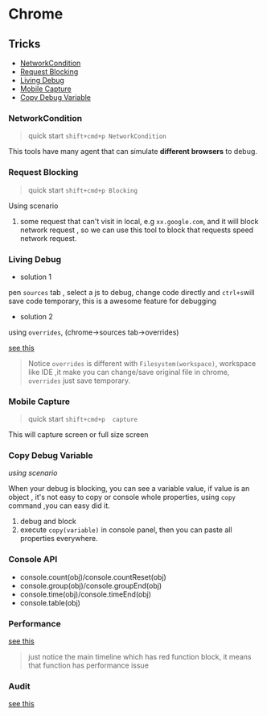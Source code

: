 # Chrome

## Tricks

- [NetworkCondition](#networkcondition)
- [Request Blocking](#request-blocking)
- [Living Debug](#living-debug)
- [Mobile Capture](#mobile-capture)
- [Copy Debug Variable](#copy-debug-variable)

### NetworkCondition

> quick start  `shift+cmd+p NetworkCondition` 

This tools have many agent that can simulate **different browsers** to debug.

### Request Blocking

> quick start `shift+cmd+p Blocking` 

Using scenario

1. some request that can't visit in local, e.g `xx.google.com`, and it will block network request , so we can use this tool to block that requests speed network request.

### Living Debug

- solution 1

pen `sources` tab , select a js to debug, change code directly and `ctrl+s`will save code temporary, this is a awesome feature for debugging

- solution 2

using `overrides`, (chrome->sources tab->overrides)

[see this](https://segmentfault.com/a/1190000016612065)

> Notice `overrides` is different with `Filesystem(workspace)`, workspace like IDE ,it make you can change/save original file in chrome, `overrides` just save temporary.

### Mobile Capture

> quick start `shift+cmd+p  capture`

This will capture screen or full size screen

### Copy Debug Variable

*using scenario*

When your debug is blocking, you can see a variable value, if value is an object , it's not easy to copy or console whole properties, using `copy` command ,you can easy did it.

1. debug and block
2. execute `copy(variable)` in console panel, then you can paste all properties everywhere. 

### Console API

- console.count(obj)/console.countReset(obj)
- console.group(obj)/console.groupEnd(obj)
- console.time(obj)/console.timeEnd(obj)
- console.table(obj)

### Performance 

[see this](https://developers.google.com/web/tools/chrome-devtools/evaluate-performance/)

> just notice the main timeline which has red function block, it means that function has performance issue

### Audit

[see this](https://developers.google.com/web/tools/chrome-devtools/speed/get-started)

